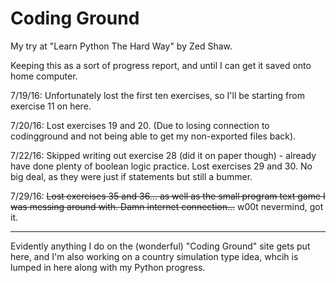 # Coding Ground
My try at "Learn Python The Hard Way" by Zed Shaw.

Keeping this as a sort of progress report, and until I can get it saved onto home computer.

7/19/16: Unfortunately lost the first ten exercises, so I'll be starting from exercise 11 on here.

7/20/16: Lost exercises 19 and 20. (Due to losing connection to codingground and not being able to get my non-exported files back).

7/22/16: Skipped writing out exercise 28 (did it on paper though) - already have done plenty of boolean logic practice. 
	Lost exercises 29 and 30. No big deal, as they were just if statements but still a bummer.

7/29/16: <strike>Lost exercises 35 and 36... as well as the small program text game I was messing around with. Damn internet connection...</strike> w00t nevermind, got it.

---

Evidently anything I do on the (wonderful) "Coding Ground" site gets put here, and I'm also working on a country simulation type idea, whcih is lumped in here along with my Python progress.

